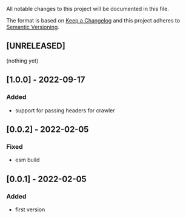 All notable changes to this project will be documented in this file.

The format is based on [Keep a Changelog](http://keepachangelog.com/en/1.0.0/)
and this project adheres to [Semantic Versioning](http://semver.org/spec/v2.0.0.html).

## [UNRELEASED]
(nothing yet)

## [1.0.0] - 2022-09-17
### Added
- support for passing headers for crawler

## [0.0.2] - 2022-02-05
### Fixed
- esm build

## [0.0.1] - 2022-02-05
### Added
- first version

